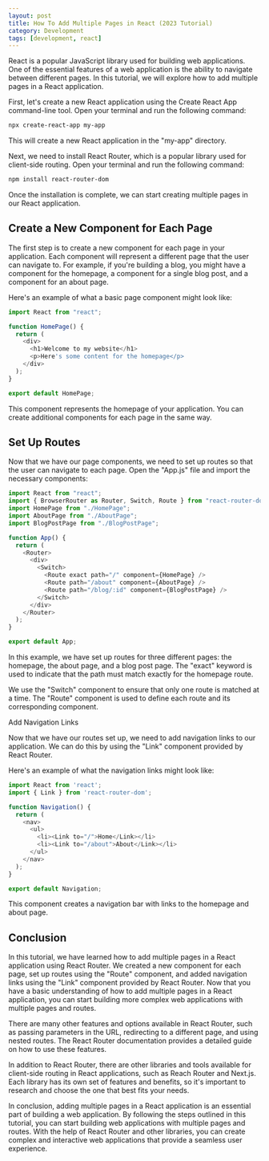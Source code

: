 ```yaml
---
layout: post
title: How To Add Multiple Pages in React (2023 Tutorial)
category: Development
tags: [development, react]
---
```


React is a popular JavaScript library used for building web applications. One of the essential features of a web application is the ability to navigate between different pages. In this tutorial, we will explore how to add multiple pages in a React application.

First, let's create a new React application using the Create React App command-line tool. Open your terminal and run the following command:

```bash
npx create-react-app my-app
```

This will create a new React application in the "my-app" directory.

Next, we need to install React Router, which is a popular library used for client-side routing. Open your terminal and run the following command:

```bash
npm install react-router-dom
```

Once the installation is complete, we can start creating multiple pages in our React application.

## Create a New Component for Each Page
The first step is to create a new component for each page in your application. Each component will represent a different page that the user can navigate to. For example, if you're building a blog, you might have a component for the homepage, a component for a single blog post, and a component for an about page.

Here's an example of what a basic page component might look like:

```javascript
import React from "react";

function HomePage() {
  return (
    <div>
      <h1>Welcome to my website</h1>
      <p>Here's some content for the homepage</p>
    </div>
  );
}

export default HomePage;
```

This component represents the homepage of your application. You can create additional components for each page in the same way.

## Set Up Routes
Now that we have our page components, we need to set up routes so that the user can navigate to each page. Open the "App.js" file and import the necessary components:

```javascript
import React from "react";
import { BrowserRouter as Router, Switch, Route } from "react-router-dom";
import HomePage from "./HomePage";
import AboutPage from "./AboutPage";
import BlogPostPage from "./BlogPostPage";

function App() {
  return (
    <Router>
      <div>
        <Switch>
          <Route exact path="/" component={HomePage} />
          <Route path="/about" component={AboutPage} />
          <Route path="/blog/:id" component={BlogPostPage} />
        </Switch>
      </div>
    </Router>
  );
}

export default App;
```

In this example, we have set up routes for three different pages: the homepage, the about page, and a blog post page. The "exact" keyword is used to indicate that the path must match exactly for the homepage route.

We use the "Switch" component to ensure that only one route is matched at a time. The "Route" component is used to define each route and its corresponding component.

Add Navigation Links

Now that we have our routes set up, we need to add navigation links to our application. We can do this by using the "Link" component provided by React Router.

Here's an example of what the navigation links might look like:

```javascript
import React from 'react';
import { Link } from 'react-router-dom';

function Navigation() {
  return (
    <nav>
      <ul>
        <li><Link to="/">Home</Link></li>
        <li><Link to="/about">About</Link></li>
      </ul>
    </nav>
  );
}

export default Navigation;
```

This component creates a navigation bar with links to the homepage and about page.

## Conclusion
In this tutorial, we have learned how to add multiple pages in a React application using React Router. We created a new component for each page, set up routes using the "Route" component, and added navigation links using the "Link" component provided by React Router. Now that you have a basic understanding of how to add multiple pages in a React application, you can start building more complex web applications with multiple pages and routes.

There are many other features and options available in React Router, such as passing parameters in the URL, redirecting to a different page, and using nested routes. The React Router documentation provides a detailed guide on how to use these features.

In addition to React Router, there are other libraries and tools available for client-side routing in React applications, such as Reach Router and Next.js. Each library has its own set of features and benefits, so it's important to research and choose the one that best fits your needs.

In conclusion, adding multiple pages in a React application is an essential part of building a web application. By following the steps outlined in this tutorial, you can start building web applications with multiple pages and routes. With the help of React Router and other libraries, you can create complex and interactive web applications that provide a seamless user experience.